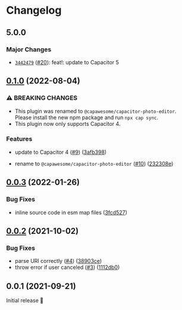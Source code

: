 # Changelog

## 5.0.0

### Major Changes

- [`3442479`](https://github.com/capawesome-team/capacitor-plugins/commit/3442479e9927c8a9641b0f27c04268d2bdb189a4) ([#20](https://github.com/capawesome-team/capacitor-plugins/pull/20)): feat!: update to Capacitor 5

## [0.1.0](https://github.com/capawesome-team/capacitor-photo-editor/compare/v0.0.3...v0.1.0) (2022-08-04)

### ⚠ BREAKING CHANGES

- This plugin was renamed to `@capawesome/capacitor-photo-editor`. Please install the new npm package and run `npx cap sync`.
- This plugin now only supports Capacitor 4.

### Features

- update to Capacitor 4 ([#9](https://github.com/capawesome-team/capacitor-photo-editor/issues/9)) ([3afb398](https://github.com/capawesome-team/capacitor-photo-editor/commit/3afb39800bf9b94ceaa75dc26135a104a5c93c56))

- rename to `@capawesome/capacitor-photo-editor` ([#10](https://github.com/capawesome-team/capacitor-photo-editor/issues/10)) ([232308e](https://github.com/capawesome-team/capacitor-photo-editor/commit/232308e1f1fb3f17ebcb1af3fbf8081bcf66fde3))

## [0.0.3](https://github.com/robingenz/capacitor-photo-editor/compare/v0.0.2...v0.0.3) (2022-01-26)

### Bug Fixes

- inline source code in esm map files ([3fcd527](https://github.com/robingenz/capacitor-photo-editor/commit/3fcd527a54c18cdce6b7966ad9a62d49f5d87733))

## [0.0.2](https://github.com/robingenz/capacitor-photo-editor/compare/v0.0.1...v0.0.2) (2021-10-02)

### Bug Fixes

- parse URI correctly ([#4](https://github.com/robingenz/capacitor-photo-editor/issues/4)) ([38903ce](https://github.com/robingenz/capacitor-photo-editor/commit/38903ce670e8dc43f2aa192f15f5bca894123d08))
- throw error if user canceled ([#3](https://github.com/robingenz/capacitor-photo-editor/issues/3)) ([1112db0](https://github.com/robingenz/capacitor-photo-editor/commit/1112db03de90f781a1bccf6a8b9baf308893d1f1))

## 0.0.1 (2021-09-21)

Initial release 🎉
